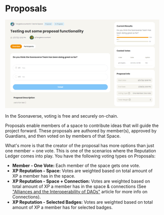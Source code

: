# Proposals

![](<../../.gitbook/assets/image (7).png>)

In the Soonaverse, voting is free and securely on-chain.

Proposals enable members of a space to contribute ideas that will guide the project forward. These proposals are authored by member(s), approved by Guardians, and then voted on by members of that Space.

What's more is that the creator of the proposal has more options than just one member = one vote. This is one of the scenarios where the Reputation Ledger comes into play. You have the following voting types on Proposals:

* **Member - One Vote:** Each member of the space gets one vote.
* **XP Reputation - Space:** Votes are weighted based on total amount of XP a member has in the space.
* **XP Reputation - Space + Connection:** Votes are weighted based on total amount of XP a member has in the space & connections (See ["Alliances and the Interoperability of DAOs"](https://soonlabs.medium.com/alliances-and-the-interoperability-of-daos-73c7c010b037) article for more info on Connections).
* **XP Reputation - Selected Badges:** Votes are weighted based on total amount of XP a member has for selected badges.
